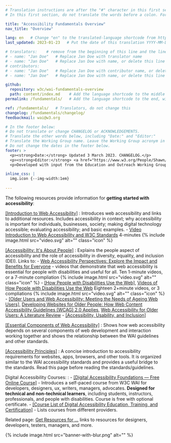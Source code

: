 ```yaml
---
# Translation instructions are after the "#" character in this first section. They are comments that do not show up in the web page. You do not need to translate the instructions after #.
# In this first section, do not translate the words before a colon. For example, do not translate "title:". Do translate the text after "title:".

title: "Accessibility Fundamentals Overview"
nav_title: "Overview" 

lang: en   # Change "en" to the translated-language shortcode from https://www.iana.org/assignments/language-subtag-registry/language-subtag-registry
last_updated: 2023-01-23   # Put the date of this translation YYYY-MM-DD (with month in the middle)

# translators:    # remove from the beginning of this line and the lines below: "# " (the hash sign and the space)
# - name: "Jan Doe"   # Replace Jan Doe with translator name
# - name: "Jan Doe"   # Replace Jan Doe with name, or delete this line if not multiple translators
# contributors:
# - name: "Jan Doe"   # Replace Jan Doe with contributor name, or delete this line if none
# - name: "Jan Doe"   # Replace Jan Doe with name, or delete this line if not multiple contributors

github:
  repository: w3c/wai-fundamentals-overview
  path: content/index.md    # Add the language shortcode to the middle of the filename, for example: content/index.fr.md
permalink: /fundamentals/   # Add the language shortcode to the end, with no slash at end, for example: /fundamentals/fr

ref: /fundamentals/   # Translators, do not change this
changelog: /fundamentals/changelog/
feedbackmail: wai@w3.org

# In the footer below:
# Do not translate or change CHANGELOG or ACKNOWLEDGEMENTS.
# Translate the other words below, including "Date:" and "Editor:"
# Translate the Working Group name. Leave the Working Group acronym in English.
# Do not change the dates in the footer below.
footer: >
  <p><strong>Date:</strong> Updated 3 March 2023. CHANGELOG.</p>
  <p><strong>Editor:</strong> <a href="https://www.w3.org/People/Shawn/">Shawn Lawton Henry</a>.</p>
  <p>Developed with input from the Education and Outreach Working Group (<a href="http://www.w3.org/WAI/EO/">EOWG</a>).</p>

inline_css: |
  img.icon {--img-width:1em}
  
---
```


The following resources provide information for **getting started with accessibility**:

[[Introduction to Web Accessibility]](/fundamentals/accessibility-intro/)
:   Introduces web accessibility and links to additional resources. Includes accessibility in context; why accessibility is important for individuals, businesses, society; making digital technology accessible; evaluating accessibility; and basic examples.
    -   [Video Introduction to Web Accessibility and W3C Standards](/videos/standards-and-benefits/) 4-minutes {% include image.html src="video.svg" alt="" class="icon" %}
    
[[Accessibility: It's About People]](/people/)
:   Explains the people aspect of accessibility and the role of accessibility in diversity, equality, and inclusion (DEI). Links to:
    -   [Web Accessibility Perspectives: Explore the Impact and Benefits for Everyone](/perspective-videos/) - videos that demonstrate that web accessibility is essential for people with disabilities and useful for all. Ten 1-minute videos, or a 7-minute compliation {% include image.html src="video.svg" alt="" class="icon" %}
    -   [[How People with Disabilities Use the Web]](/people-use-web/), [Videos of How People with Disabilities Use the Web](/people-use-web/) Eighteen 2+minute videos, or 3 compliations {% include image.html src="video.svg" alt="" class="icon" %}
    -   [[Older Users and Web Accessibility: Meeting the Needs of Ageing Web Users]](/older-users/), [Developing Websites for Older People: How Web Content Accessibility Guidelines (WCAG) 2.0 Applies](https://www.w3.org/WAI/older-users/developing/), [Web Accessibility for Older Users: A Literature Review](https://www.w3.org/WAI/older-users/literature/)
    -   [[Accessibility, Usability, and Inclusion]](/fundamentals/accessibility-usability-inclusion/)

[[Essential Components of Web Accessibility]](/fundamentals/components/)
:   Shows how web accessibility depends on several components of web development and interaction working together and shows the relationship between the WAI guidelines and other standards.

[[Accessibility Principles]](/fundamentals/accessibility-principles/)
:   A concise introduction to accessibility requirements for websites, apps, browsers, and other tools. It is organized similar to the WAI accessibility standards and provides a useful bridge to the standards. Read this page before reading the standards/guidelines.

Digital Accessibility Courses:
:   -   [[Digital Accessibility Foundations &mdash; Free Online Course]](/fundamentals/foundations-course/) - Introduces a self-paced course from W3C WAI for developers, designers, ux, writers, managers, advocates. **Designed for technical and non-technical learners**, including students, instructors, professionals, and people with disabilities. Course is free with optional certificate.
    -   [[Course List of Digital Accessibility Education, Training, and Certification]](/courses/list/) - Lists courses from different providers.    

Related page: [Get Resources for ...](https://www.w3.org/WAI/roles/) links to resources for designers, developers, testers, managers, and more.

{% include image.html src="banner-with-blur.png" alt="" %}
